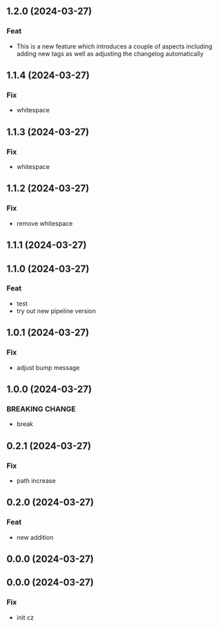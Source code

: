 ## 1.2.0 (2024-03-27)

### Feat

- This is a new feature which introduces a couple of aspects including adding new tags as well as adjusting the changelog automatically

## 1.1.4 (2024-03-27)

### Fix

- whitespace

## 1.1.3 (2024-03-27)

### Fix

- whitespace

## 1.1.2 (2024-03-27)

### Fix

- remove whitespace

## 1.1.1 (2024-03-27)

## 1.1.0 (2024-03-27)

### Feat

- test
- try out new pipeline version

## 1.0.1 (2024-03-27)

### Fix

- adjust bump message

## 1.0.0 (2024-03-27)

### BREAKING CHANGE

- break

## 0.2.1 (2024-03-27)

### Fix

- path increase

## 0.2.0 (2024-03-27)

### Feat

- new addition

## 0.0.0 (2024-03-27)

## 0.0.0 (2024-03-27)

### Fix

- init cz

